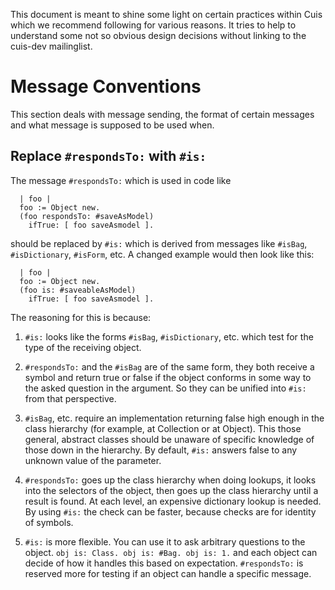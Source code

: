 
This document is meant to shine some light on certain practices within Cuis which we recommend following for various reasons. It tries to help to understand some not so obvious design decisions without linking to the cuis-dev mailinglist.

# Message Conventions

This section deals with message sending, the format of certain messages and what message is supposed to be used when.

## Replace `#respondsTo:` with `#is:`

The message `#respondsTo:` which is used in code like

```smalltalk
  | foo |
  foo := Object new.
  (foo respondsTo: #saveAsModel)
    ifTrue: [ foo saveAsmodel ].
```

should be replaced by `#is:` which is derived from messages like `#isBag`, `#isDictionary`, `#isForm`, etc. A changed example would then look like this:

```smalltalk
  | foo |
  foo := Object new.
  (foo is: #saveableAsModel)
    ifTrue: [ foo saveAsmodel ].
```

The reasoning for this is because:

1. `#is:` looks like the forms `#isBag`, `#isDictionary`, etc.
   which test for the type of the receiving object. 
   
2. `#respondsTo:` and the `#isBag` are of the same form,
   they both receive a symbol and return true or false if
   the object conforms in some way to the asked question
   in the argument. So they can be unified into `#is:`
   from that perspective.
   
3. `#isBag`, etc. require an implementation returning false
   high enough in the class hierarchy (for example, at Collection or at Object).
   This those general, abstract classes should be unaware of specific knowledge
   of those down in the hierarchy. By default, `#is:` answers false to any unknown
   value of the parameter.
   
4. `#respondsTo:` goes up the class hierarchy when doing lookups,
   it looks into the selectors of the object, then goes up the class
   hierarchy until a result is found. At each level, an expensive dictionary lookup is needed.
   By using `#is:` the check can be faster, because checks are for identity of symbols.
   
5. `#is:` is more flexible. You can use it to ask arbitrary questions
   to the object. `obj is: Class. obj is: #Bag. obj is: 1.` and each
   object can decide of how it handles this based on expectation.
   `#respondsTo:` is reserved more for testing if an object can handle
   a specific message.
